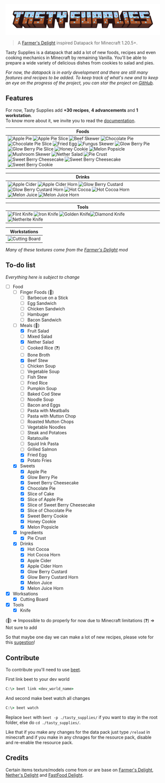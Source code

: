 ![Tasty Supplies Banner](./docs/_media/tasty_supplies_title.png)
> A [Farmer's Delight](https://modrinth.com/mod/farmers-delight) inspired Datapack for Minecraft 1.20.5+.

Tasty Supplies is a datapack that add a lot of new foods, recipes and even cooking mechanics in Minecraft by remaining Vanilla.
You'll be able to prepare a wide variety of delicious dishes from cookies to salad and pies.

*For now, the datapack is in early development and there are still many features and recipes to be added. To keep track of what's new and to keep an eye on the progress of the project, you can star the project on [GitHub]([https://github.com/atomic-junky/tasty-supplies](https://github.com/atomic-junky/tasty-supplies)).*

## Features
For now, Tasty Supplies add **+30 recipes**, **4 advancements** and **1 workstation**.<br>
To know more about it, we invite you to read the [documentation](https://atomic-junky.github.io/tasty-supplies/#/).

| Foods |
|---|
| ![Apple Pie](https://cdn.modrinth.com/data/cached_images/af20952297ae0d7954ac4893e90062b98af419fb.png) ![Apple Pie Slice](https://cdn.modrinth.com/data/cached_images/26d3d15ef9d05dcdc036f0b78cc823130ac9d464.png) ![Beef Skewer](https://cdn.modrinth.com/data/cached_images/31efd7eab27487b59405c918d37724eca372a5e4.png) ![Chocolate Pie](https://cdn.modrinth.com/data/cached_images/aed65f8f26c8340603a4be1b8bbf1917d4c34953.png) ![Chocolate Pie Slice](https://cdn.modrinth.com/data/cached_images/40dabdf38342331f7372fd83831c045808e73862.png) ![Fried Egg](https://cdn.modrinth.com/data/cached_images/d68c3eb0f91d8e031551bd23b8d98d06d9ad3316.png) ![Fungus Skewer](https://cdn.modrinth.com/data/cached_images/f873169b901dd312a6ccf3a24492202add5472e8.png) ![Glow Berry Pie](https://cdn.modrinth.com/data/cached_images/094b36971b1f10c6c2102511a81d7c76fae306b5.png) ![Glow Berry Pie Slice](https://cdn.modrinth.com/data/cached_images/aee7084afa903610acc09ed39ef3e25534ef6e71.png) ![Honey Cookie](https://cdn.modrinth.com/data/cached_images/5e0fc3542f2c8c770627ad5aa9abc835e7817f9b.png) ![Melon Popsicle](https://cdn.modrinth.com/data/cached_images/ad25ff5fb2b515701dce99efceac2abd05558e52.png) ![Mushroom Skewer](https://cdn.modrinth.com/data/cached_images/b6c71290e0dd05af086305b09d542ffd4e8f9111.png) ![Nether Salad](https://cdn.modrinth.com/data/cached_images/0cf9853fc0be6ac405d49eeb9f201625765e7b69.png) ![Pie Crust](https://cdn.modrinth.com/data/cached_images/4690c3dd665ebaffe8331b7dadcf6f1ee17a568e.png) ![Sweet Berry Cheesecake](https://cdn.modrinth.com/data/cached_images/38b194072c45089038bc8bf9a8e8e01393dc7a26.png) ![Sweet Berry Cheesecake](https://cdn.modrinth.com/data/cached_images/f7f3dd45769b927a1bf93c3b2425674973d4a402.png) ![Sweet Berry Cookie](https://cdn.modrinth.com/data/cached_images/640878ab93d9cf1423d410063b0ec4406f5b5bed.png) |

| Drinks |
|---|
| ![Apple Cider](https://cdn.modrinth.com/data/cached_images/49f3760f16d8c75365f5593210f25146829a8240.png) ![Apple Cider Horn](https://cdn.modrinth.com/data/cached_images/9824e7259fd296d1b946df1c552ad53e52c1c7d2.png) ![Glow Berry Custard](https://cdn.modrinth.com/data/cached_images/bca8c798610cef0b1751a7dbdf4aa8e5c62b4c62.png) ![Glow Berry Custard Horn](https://cdn.modrinth.com/data/cached_images/125d50af5d630099374cb26f95ffae699a22ad5f.png) ![Hot Cocoa](https://cdn.modrinth.com/data/cached_images/b7a1b3dbf34e75d9f5b3d1623065ee5e0892b6b5.png) ![Hot Cocoa Horn](https://cdn.modrinth.com/data/cached_images/7f9036dd1551cfcb272752cf4fa6adc6f27c1cb3.png) ![Melon Juice](https://cdn.modrinth.com/data/cached_images/f6456d9dcac07eaa8817224a0be22da1a0239198.png) ![Melon Juice Horn](https://cdn.modrinth.com/data/cached_images/08b24a48043591ed2aac5f6d11d62b3195b49310.png) |

| Tools |
|---|
| ![Flint Knife](https://cdn.modrinth.com/data/cached_images/f42f008a1934bf69f6e1ecac2e7fbcbb8c5bd51e.png) ![Iron Knife](https://cdn.modrinth.com/data/cached_images/948e4f652cd75fd5c34708a8027fa7d437d23902.png) ![Golden Knife](https://cdn.modrinth.com/data/cached_images/56386ef90ddcd3cdec9f7624eddebb7180be0be7.png)![Diamond Knife](https://cdn.modrinth.com/data/cached_images/5c7d16e126e1ce9d9134a5ad093695a4e099ed29.png)![Netherite Knife](https://cdn.modrinth.com/data/cached_images/367ff513d656668530f35b32a6f879a29b0f7b7f.png) |

| Workstations |
|---|
|![Cutting Board](https://cdn.modrinth.com/data/cached_images/c03444c812d80dbbe365714ae52fa512fd7aaca2.png) |

*Many of these textures come from the [Farmer's Delight](https://modrinth.com/mod/farmers-delight) mod*

## To-do list
*Everything here is subject to change*

- [ ] Food
    - [ ] Finger Foods (🔴)
        - [ ] Barbecue on a Stick
        - [ ] Egg Sandwich
        - [ ] Chicken Sandwich
        - [ ] Hambuger
        - [ ] Bacon Sandwich
    - [ ] Meals (🔴)
        - [x] Fruit Salad
        - [ ] Mixed Salad
        - [x] Nether Salad
        - [ ] Cooked Rice (❓)
        - [ ] Bone Broth
        - [x] Beef Stew
        - [ ] Chicken Soup
        - [ ] Vegetable Soup
        - [ ] Fish Stew
        - [ ] Fried Rice
        - [ ] Pumpkin Soup
        - [ ] Baked Cod Stew
        - [ ] Noodle Soup
        - [ ] Bacon and Eggs
        - [ ] Pasta with Meatballs
        - [ ] Pasta with Mutton Chop
        - [ ] Roasted Mutton Chops
        - [ ] Vegetable Noodles
        - [ ] Steak and Potatoes
        - [ ] Ratatouille
        - [ ] Squid Ink Pasta
        - [ ] Grilled Salmon
        - [x] Fried Egg
        - [x] Potato Fries
    - [x] Sweets
        - [x] Apple Pie
        - [x] Glow Berry Pie
        - [x] Sweet Berry Cheesecake
        - [x] Chocolate Pie
        - [x] Slice of Cake
        - [x] Slice of Apple Pie
        - [x] Slice of Sweet Berry Cheesecake
        - [x] Slice of Chocolate Pie
        - [x] Sweet Berry Cookie
        - [x] Honey Cookie
        - [x] Melon Popsicle
    - [x] Ingredients
        - [x] Pie Crust
    - [x] Drinks
        - [x] Hot Cocoa
        - [x] Hot Cocoa Horn
        - [x] Apple Cider
        - [x] Apple Cider Horn
        - [x] Glow Berry Custard
        - [x] Glow Berry Custard Horn
        - [x] Melon Juice
        - [x] Melon Juice Horn
- [x] Worksations
    - [x] Cutting Board
- [x] Tools
    - [x] Knife

(🔴) => Impossible to do properly for now due to Minecraft limitations
(❓) => Not sure to add

So that maybe one day we can make a lot of new recipes, please vote for this [sugestion](https://feedback.minecraft.net/hc/en-us/community/posts/24834246348173-Add-the-new-components-to-crafting-recipe-inputs-Datapacks)!

## Contribute
To contribute you'll need to use [beet](https://github.com/mcbeet/beet/tree/728859b2bf7b7725fcf7aa7de3788c668ffd668d).

First link beet to your dev world
```cmd
C:\> beet link <dev_world_name>
```

And second make beet watch all changes
```cmd
C:\> beet watch
```

Replace `beet` with `beet -p ./tasty_supplies/` if you want to stay in the root folder, else do `cd ./tasty_supplies/`.

Like that if you make any changes for the data pack just type `/reload` in minecraft and if you make in any chnages for the resource pack, disable and re-enable the resource pack.

## Credits
Certain items texture/models come from or are base on [Farmer's Delight](https://github.com/vectorwing/FarmersDelight), [Nether's Delight](https://github.com/Chefs-Delight/NethersDelight_Forge) and [FastFood Delight](https://github.com/akaneoMT/FastFoodDelight).